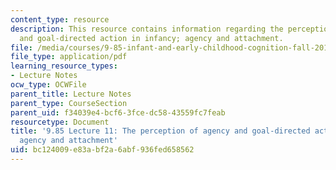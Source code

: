 ```yaml
---
content_type: resource
description: This resource contains information regarding the perception of agency
  and goal-directed action in infancy; agency and attachment.
file: /media/courses/9-85-infant-and-early-childhood-cognition-fall-2012/bc124009e83abf2a6abf936fed658562_MIT9_85F12_lec11_agency.pdf
file_type: application/pdf
learning_resource_types:
- Lecture Notes
ocw_type: OCWFile
parent_title: Lecture Notes
parent_type: CourseSection
parent_uid: f34039e4-bcf6-3fce-dc58-43559fc7feab
resourcetype: Document
title: '9.85 Lecture 11: The perception of agency and goal-directed action in infancy;
  agency and attachment'
uid: bc124009-e83a-bf2a-6abf-936fed658562
---
```

